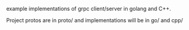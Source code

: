example implementations of grpc client/server in golang and C++.

Project protos are in proto/<name> and implementations will be in go/<name> and cpp/<name>